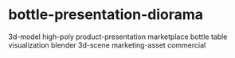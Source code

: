# bottle-presentation-diorama
3d-model  high-poly  product-presentation  marketplace  bottle  table  visualization  blender  3d-scene  marketing-asset  commercial
